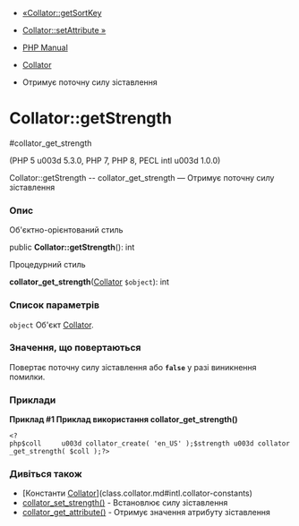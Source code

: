 - [«Collator::getSortKey](collator.getsortkey.md)
- [Collator::setAttribute »](collator.setattribute.md)

- [PHP Manual](index.md)
- [Collator](class.collator.md)
- Отримує поточну силу зіставлення

# Collator::getStrength

#collator_get_strength

(PHP 5 u003d 5.3.0, PHP 7, PHP 8, PECL intl u003d 1.0.0)

Collator::getStrength -- collator_get_strength — Отримує поточну силу
зіставлення

### Опис

Об'єктно-орієнтований стиль

public **Collator::getStrength**(): int

Процедурний стиль

**collator_get_strength**([Collator](class.collator.md) `$object`):
int

### Список параметрів

`object`
Об'єкт [Collator](class.collator.md).

### Значення, що повертаються

Повертає поточну силу зіставлення або **`false`** у разі
виникнення помилки.

### Приклади

**Приклад #1 Приклад використання **collator_get_strength()****

` <?php$coll     u003d collator_create( 'en_US' );$strength u003d collator_get_strength( $coll );?> `

### Дивіться також

- [Константи [Collator](class.collator.md)](class.collator.md#intl.collator-constants)
- [collator_set_strength()](collator.setstrength.md) - Встановлює
силу зіставлення
- [collator_get_attribute()](collator.getattribute.md) - Отримує
значення атрибуту зіставлення
